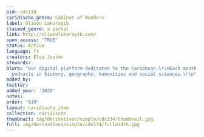 ```yaml
---
pid: cds134
caridischo_genre: Cabinet of Wonders
label: Oliwon Lakarayib
claimed_genre: a portal
link: http://oliwonlakarayib.com/
open_access: 'TRUE'
status: Active
language: fr
creators: Elsa Juston
stewards: 
blurb: "Our digital platform dedicated to the Caribbean.\r\nEach month, videos and
  podcasts in history, geography, humanities and social sciences.\r\n"
added_by: 
twitter: 
added_year: '2020'
notes: 
order: '039'
layout: caridischo_item
collection: caridischo
thumbnail: img/derivatives/simple/cds134/thumbnail.jpg
full: img/derivatives/simple/cds134/fullwidth.jpg
---
```

